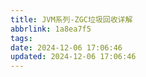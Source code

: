 ```yaml
---
title: JVM系列-ZGC垃圾回收详解
abbrlink: 1a8ea7f5
tags:
date: 2024-12-06 17:06:46
updated: 2024-12-06 17:06:46
---
```

